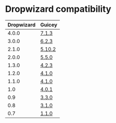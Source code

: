 # Dropwizard compatibility

Dropwizard | Guicey
----------|---------
4.0.0 | [7.1.3](http://xvik.github.io/dropwizard-guicey/7.1.3)
3.0.0 | [6.2.3](http://xvik.github.io/dropwizard-guicey/6.2.3)
2.1.0 | [5.10.2](http://xvik.github.io/dropwizard-guicey/5.10.2)
2.0.0 | [5.5.0](http://xvik.github.io/dropwizard-guicey/5.5.0)
1.3.0 | [4.2.3](http://xvik.github.io/dropwizard-guicey/4.2.3)
1.2.0 | [4.1.0](http://xvik.github.io/dropwizard-guicey/4.1.0)
1.1.0 | [4.1.0](http://xvik.github.io/dropwizard-guicey/4.1.0)
1.0 | [4.0.1](http://xvik.github.io/dropwizard-guicey/4.0.1)
0.9 | [3.3.0](https://github.com/xvik/dropwizard-guicey/tree/dw-0.9)
0.8 | [3.1.0](https://github.com/xvik/dropwizard-guicey/tree/dw-0.8)
0.7 |  [1.1.0](https://github.com/xvik/dropwizard-guicey/tree/dw-0.7)